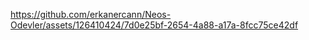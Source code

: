

https://github.com/erkanercann/Neos-Odevler/assets/126410424/7d0e25bf-2654-4a88-a17a-8fcc75ce42df

